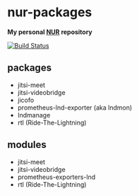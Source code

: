 # nur-packages

**My personal [NUR](https://github.com/nix-community/NUR) repository**

[![Build Status](https://travis-ci.com/mmilata/nur-packages.svg?branch=master)](https://travis-ci.com/mmilata/nur-packages)

## packages

* jitsi-meet
* jitsi-videobridge
* jicofo
* prometheus-lnd-exporter (aka lndmon)
* lndmanage
* rtl (Ride-The-Lightning)

## modules

* jitsi-meet
* jitsi-videobridge
* prometheus-exporters-lnd
* rtl (Ride-The-Lightning)
